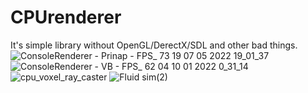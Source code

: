 # CPUrenderer
It's simple library without OpenGL/DerectX/SDL and other bad things.
![ConsoleRenderer - Prinap - FPS_ 73 19 07 05 2022 19_01_37](https://user-images.githubusercontent.com/85260208/183309713-8828b9f3-b267-4244-a9e4-fadeb8792dc1.png)
![ConsoleRenderer - VB - FPS_ 62 04 10 01 2022 0_31_14](https://user-images.githubusercontent.com/85260208/183309718-a6b1e53c-bb33-4304-849f-c56de8b0e748.png)
![cpu_voxel_ray_caster](https://user-images.githubusercontent.com/85260208/183309725-3f2e58ac-0847-459a-bd2e-4a37a2857962.png)
![Fluid sim(2)](https://user-images.githubusercontent.com/85260208/183309733-9c0c7c9d-92e1-4720-92e0-fd3413c66020.png)
